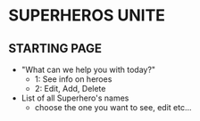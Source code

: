 # SUPERHEROS UNITE

## STARTING PAGE

- "What can we help you with today?"
  - 1: See info on heroes
  - 2: Edit, Add, Delete
- List of all Superhero's names
  - choose the one you want to see, edit etc...
  
